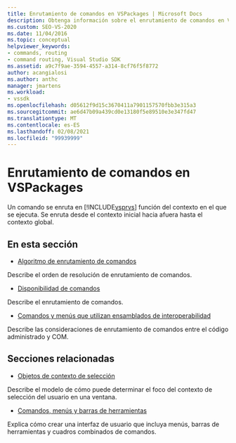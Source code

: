 ```yaml
---
title: Enrutamiento de comandos en VSPackages | Microsoft Docs
description: Obtenga información sobre el enrutamiento de comandos en VSPackages y cómo se enrutan los comandos en función del contexto en el que se ejecutan en Visual Studio.
ms.custom: SEO-VS-2020
ms.date: 11/04/2016
ms.topic: conceptual
helpviewer_keywords:
- commands, routing
- command routing, Visual Studio SDK
ms.assetid: a9c7f9ae-3594-4557-a314-8cf76f5f8772
author: acangialosi
ms.author: anthc
manager: jmartens
ms.workload:
- vssdk
ms.openlocfilehash: d05612f9d15c3670411a7901157570fbb3e315a3
ms.sourcegitcommit: ae6d47b09a439cd0e13180f5e89510e3e347fd47
ms.translationtype: MT
ms.contentlocale: es-ES
ms.lasthandoff: 02/08/2021
ms.locfileid: "99939999"
---
```

# <a name="command-routing-in-vspackages"></a>Enrutamiento de comandos en VSPackages
Un comando se enruta en [!INCLUDE[vsprvs](../../code-quality/includes/vsprvs_md.md)] función del contexto en el que se ejecuta. Se enruta desde el contexto inicial hacia afuera hasta el contexto global.

## <a name="in-this-section"></a>En esta sección
- [Algoritmo de enrutamiento de comandos](../../extensibility/internals/command-routing-algorithm.md)

 Describe el orden de resolución de enrutamiento de comandos.

- [Disponibilidad de comandos](../../extensibility/internals/command-availability.md)

 Describe el enrutamiento de comandos.

- [Comandos y menús que utilizan ensamblados de interoperabilidad](../../extensibility/internals/commands-and-menus-that-use-interop-assemblies.md)

 Describe las consideraciones de enrutamiento de comandos entre el código administrado y COM.

## <a name="related-sections"></a>Secciones relacionadas
- [Objetos de contexto de selección](../../extensibility/internals/selection-context-objects.md)

 Describe el modelo de cómo puede determinar el foco del contexto de selección del usuario en una ventana.

- [Comandos, menús y barras de herramientas](../../extensibility/internals/commands-menus-and-toolbars.md)

 Explica cómo crear una interfaz de usuario que incluya menús, barras de herramientas y cuadros combinados de comandos.
